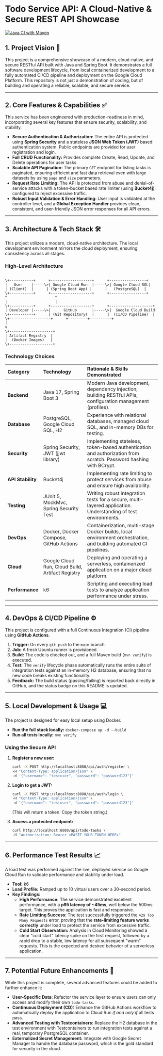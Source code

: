 # Todo Service API: A Cloud-Native & Secure REST API Showcase

[![Java CI with Maven](https://github.com/Mukul141/todo-crud/actions/workflows/build.yaml/badge.svg)](https://github.com/Mukul141/todo-crud/actions/workflows/build.yaml)

## 1. Project Vision 🚀

This project is a comprehensive showcase of a modern, cloud-native, and secure RESTful API built with Java and Spring Boot. It demonstrates a full software development lifecycle, from local containerized development to a fully automated CI/CD pipeline and deployment on the Google Cloud Platform. This repository is not just a demonstration of coding, but of building and operating a reliable, scalable, and secure service.

---

## 2. Core Features & Capabilities ✅

This service has been engineered with production-readiness in mind, incorporating several key features that ensure security, scalability, and stability.

* **Secure Authentication & Authorization:** The entire API is protected using **Spring Security** and a stateless **JSON Web Token (JWT)** based authentication system. Public endpoints are provided for user registration and login.
* **Full CRUD Functionality:** Provides complete Create, Read, Update, and Delete operations for user tasks.
* **Scalable API Pagination:** The primary `GET` endpoint for listing tasks is paginated, ensuring efficient and fast data retrieval even with large datasets by using `page` and `size` parameters.
* **Request Rate Limiting:** The API is protected from abuse and denial-of-service attacks with a token-bucket based rate limiter (using **Bucket4j**), configured to reject excessive traffic.
* **Robust Input Validation & Error Handling:** User input is validated at the controller level, and a **Global Exception Handler** provides clean, consistent, and user-friendly JSON error responses for all API errors.

---

## 3. Architecture & Tech Stack 🛠️

This project utilizes a modern, cloud-native architecture. The local development environment mirrors the cloud deployment, ensuring consistency across all stages.

### High-Level Architecture

```

\+-----------+      +-------------------+      +-----------------+
|   User    |-----\>| Google Cloud Run  |-----\>| Google Cloud SQL|
| (Client)  |      | (Spring Boot App) |      |   (PostgreSQL)  |
\+-----------+      +-------------------+      +-----------------+
^                      ^
|                      |
\+-----------+      +-------------------+      +--------------------+
| Developer |-----\>|      GitHub       |-----\>|  Google Cloud Build|
\+-----------+      | (Git Repository)  |      |  (CI/CD Pipeline)  |
\+-------------------+      +---------+----------+
|
v
\+--------------------+
| Artifact Registry  |
|  (Docker Images)   |
\+--------------------+

````

### Technology Choices

| Category | Technology | Rationale & Skills Demonstrated |
| :--- | :--- | :--- |
| **Backend** | Java 17, Spring Boot 3 | Modern Java development, dependency injection, building RESTful APIs, configuration management (profiles). |
| **Database** | PostgreSQL, Google Cloud SQL, H2 | Experience with relational databases, managed cloud SQL, and in-memory DBs for testing. |
| **Security** | Spring Security, JWT (jjwt library) | Implementing stateless, token-based authentication and authorization from scratch. Password hashing with BCrypt. |
| **API Stability**| Bucket4j | Implementing rate limiting to protect services from abuse and ensure high availability. |
| **Testing** | JUnit 5, MockMvc, Spring Security Test | Writing robust integration tests for a secure, multi-layered application. Understanding of test environments. |
| **DevOps** | Docker, Docker Compose, GitHub Actions | Containerization, multi-stage Docker builds, local environment orchestration, and building automated CI pipelines. |
| **Cloud** | Google Cloud Run, Cloud Build, Artifact Registry | Deploying and operating a serverless, containerized application on a major cloud platform. |
| **Performance**| k6 | Scripting and executing load tests to analyze application performance under stress. |

---

## 4. DevOps & CI/CD Pipeline ⚙️

This project is configured with a full Continuous Integration (CI) pipeline using **GitHub Actions**.

1.  **Trigger:** On every `git push` to the `main` branch.
2.  **Job:** A fresh Ubuntu runner is provisioned.
3.  **Build:** The code is checked out, and a full Maven build (`mvn verify`) is executed.
4.  **Test:** The `verify` lifecycle phase automatically runs the entire suite of integration tests against an in-memory H2 database, ensuring that no new code breaks existing functionality.
5.  **Feedback:** The build status (passing/failing) is reported back directly in GitHub, and the status badge on this README is updated.

---

## 5. Local Development & Usage 💻

The project is designed for easy local setup using Docker.

* **Run the full stack locally:** `docker-compose up -d --build`
* **Run all tests locally:** `mvn verify`

### Using the Secure API

1.  **Register a new user:**
    ```bash
    curl -X POST http://localhost:8080/api/auth/register \
    -H "Content-Type: application/json" \
    -d '{"username": "testuser", "password": "password123"}'
    ```

2.  **Login to get a JWT:**
    ```bash
    curl -X POST http://localhost:8080/api/auth/login \
    -H "Content-Type: application/json" \
    -d '{"username": "testuser", "password": "password123"}'
    ```
    (This will return a token. Copy the token string.)

3.  **Access a protected endpoint:**
    ```bash
    curl http://localhost:8080/api/todo-tasks \
    -H "Authorization: Bearer <PASTE_YOUR_TOKEN_HERE>"
    ```
---

## 6. Performance Test Results 📈

A load test was performed against the live, deployed service on Google Cloud Run to validate performance and stability under load.

* **Tool:** k6
* **Load Profile:** Ramped up to 10 virtual users over a 30-second period.
* **Key Findings:**
    * **High Performance:** The service demonstrated excellent performance, with a **p95 latency of ~45ms**, well below the 500ms target. This proves the application is fast and responsive.
    * **Rate Limiting Success:** The test successfully triggered the `429 Too Many Requests` error, proving that the **rate-limiting feature works correctly** under load to protect the service from excessive traffic.
    * **Cold Start Observation:** Analysis in Cloud Monitoring showed a clear "cold start" latency spike on the first request, followed by a rapid drop to a stable, low latency for all subsequent "warm" requests. This is the expected and desired behavior of a serverless application.

---

## 7. Potential Future Enhancements 🔮

While this project is complete, several advanced features could be added to further enhance it:

* **User-Specific Data:** Refactor the service layer to ensure users can only access and modify their own `todo-tasks`.
* **Continuous Deployment (CD):** Enhance the GitHub Actions workflow to automatically deploy the application to Cloud Run *if and only if* all tests pass.
* **Advanced Testing with Testcontainers:** Replace the H2 database in the test environment with Testcontainers to run integration tests against a real, temporary PostgreSQL container.
* **Externalized Secret Management:** Integrate with Google Secret Manager to handle the database password, which is the gold standard for security in the cloud.

